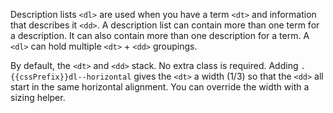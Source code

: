 Description lists `<dl>` are used when you have a term `<dt>` and information that describes it `<dd>`. A description list can contain more than one term for a description. It can also contain more than one description for a term. A `<dl>` can hold multiple `<dt>` + `<dd>` groupings.

By default, the `<dt>` and `<dd>` stack. No extra class is required. Adding `.{{cssPrefix}}dl--horizontal` gives the `<dt>` a width (1/3) so that the `<dd>` all start in the same horizontal alignment. You can override the width with a sizing helper.
